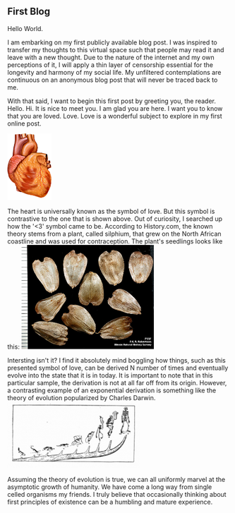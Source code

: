## First Blog

Hello World. 

I am embarking on my first publicly available blog post. I was inspired to transfer my thoughts to this virtual space such that people may read it and leave
with a new thought. Due to the nature of the internet and my own perceptions of it, I will apply a thin layer of censorship essential for the longevity and harmony 
of my social life. My unfiltered contemplations are continuous on an anonymous blog post that will never be traced back to me. 

With that said, I want to begin this first post by greeting you, the reader. Hello. Hi. It is nice to meet you. I am glad you are here. I want you to know
that you are loved. Love. Love is a wonderful subject to explore in my first online post. 


<img src="/png/Heart_anterior_exterior_view.png" style="height: 300; width:100px;" style="display: block; margin: 0 auto"/>

The heart is universally known as the symbol of love. But this symbol is contrastive to the one that is shown above.
Out of curiosity, I searched up how the '<3' symbol came to be. According to History.com, the known theory stems from a plant, called silphium, that grew on the North African coastline and was used for contraception. The plant's seedlings looks like this:
<img src="/png/silpperf.seeds1.jpg" style="height: 300; width:300px;" style="display: block; margin: 0 auto"/>

Intersting isn't it? I find it absolutely mind boggling how things, such as this presented symbol of love, can be derived N number of times and eventually 
evolve into the state that it is in today. It is important to note that in this particular sample, the derivation is not at all far off from its origin.
However, a contrasting example of an exponential derivation is something like the theory of evolution popularized by Charles Darwin. 
<img src="/png/fish to human.jpeg" style="height: 100; width:300px;" style="display: block; margin: 0 auto"/>

Assuming the theory of evolution is true, we can all uniformly marvel at the asymptotic growth of humanity. We have come a long way from single celled
organisms my friends. I truly believe that occasionally thinking about first principles of existence can be a humbling and mature experience. 



